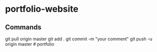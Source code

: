 # portfolio-website

## Commands
git pull origin master
git add .
git commit -m "your comment"
git push -u origin master
#   p o r t f o l i o  
 